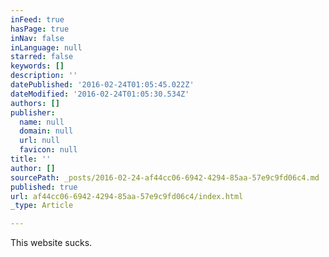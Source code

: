```yaml
---
inFeed: true
hasPage: true
inNav: false
inLanguage: null
starred: false
keywords: []
description: ''
datePublished: '2016-02-24T01:05:45.022Z'
dateModified: '2016-02-24T01:05:30.534Z'
authors: []
publisher:
  name: null
  domain: null
  url: null
  favicon: null
title: ''
author: []
sourcePath: _posts/2016-02-24-af44cc06-6942-4294-85aa-57e9c9fd06c4.md
published: true
url: af44cc06-6942-4294-85aa-57e9c9fd06c4/index.html
_type: Article

---
```

This website sucks.